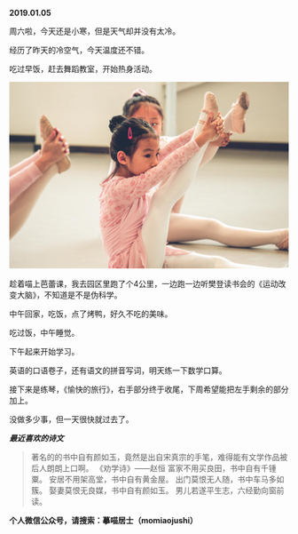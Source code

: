 
          
            
**2019.01.05**

周六啦，今天还是小寒，但是天气却并没有太冷。

经历了昨天的冷空气，今天温度还不错。

吃过早饭，赶去舞蹈教室，开始热身活动。




![](img/51001-87afd154370d263f.jpg)




趁着喵上芭蕾课，我去园区里跑了个4公里，一边跑一边听樊登读书会的《运动改变大脑》，不知道是不是伪科学。

中午回家，吃饭，点了烤鸭，好久不吃的美味。

吃过饭，中午睡觉。

下午起来开始学习。

英语的口语卷子，还有语文的拼音写词，明天练一下数学口算。

接下来是练琴，《愉快的旅行》，右手部分终于收尾，下周希望能把左手剩余的部分加上。

没做多少事，但一天很快就过去了。


***最近喜欢的诗文***
>著名的的书中自有颜如玉，竟然是出自宋真宗的手笔，难得能有文学作品被后人朗朗上口啊。
《劝学诗》——赵恒
富家不用买良田，书中自有千锺粟。
安居不用架高堂，书中自有黄金屋。
出门莫恨无人随，书中车马多如簇。
娶妻莫恨无良媒，书中自有颜如玉。
男儿若遂平生志，六经勤向窗前读。




**个人微信公众号，请搜索：摹喵居士（momiaojushi）**

          
        